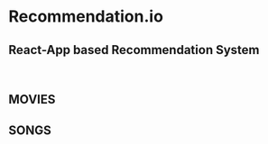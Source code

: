 # Recommendation.io <br>
<h2> React-App based Recommendation System</h2> <br>
<p><h2> MOVIES </h2> <h2> SONGS </h2></p>
